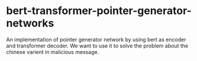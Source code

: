 # bert-transformer-pointer-generator-networks
An implementation of pointer generator network by using bert as encoder and transformer decoder.
We want to use it to solve the problem about the chinese varient in malicious message.
